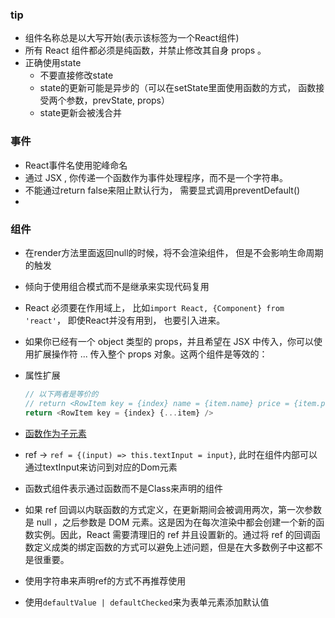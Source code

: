 ### tip
* 组件名称总是以大写开始(表示该标签为一个React组件)
* 所有 React 组件都必须是纯函数，并禁止修改其自身 props 。
* 正确使用state
  * 不要直接修改state
  * state的更新可能是异步的（可以在setState里面使用函数的方式， 函数接受两个参数，prevState, props）
  * state更新会被浅合并

### 事件
* React事件名使用驼峰命名
* 通过 JSX , 你传递一个函数作为事件处理程序，而不是一个字符串。
* 不能通过return false来阻止默认行为， 需要显式调用preventDefault()
*

### 组件
* 在render方法里面返回null的时候，将不会渲染组件， 但是不会影响生命周期的触发
* 倾向于使用组合模式而不是继承来实现代码复用
* React 必须要在作用域上， 比如`import React, {Component} from 'react'`， 即使React并没有用到， 也要引入进来。
* 如果你已经有一个 object 类型的 props，并且希望在 JSX 中传入，你可以使用扩展操作符 ... 传入整个 props 对象。这两个组件是等效的：
* 属性扩展
  ```js
  // 以下两者是等价的
  // return <RowItem key = {index} name = {item.name} price = {item.price} stocked = {item.stocked} />
  return <RowItem key = {index} {...item} />
  ```

* [函数作为子元素](http://www.css88.com/react/docs/jsx-in-depth.html#functions--children)
* ref -> `ref = {(input) => this.textInput = input}`, 此时在组件内部可以通过textInput来访问到对应的Dom元素
* 函数式组件表示通过函数而不是Class来声明的组件
* 如果 ref 回调以内联函数的方式定义，在更新期间会被调用两次，第一次参数是 null ，之后参数是 DOM 元素。这是因为在每次渲染中都会创建一个新的函数实例。因此，React 需要清理旧的 ref 并且设置新的。通过将 ref 的回调函数定义成类的绑定函数的方式可以避免上述问题，但是在大多数例子中这都不是很重要。
* 使用字符串来声明ref的方式不再推荐使用
* 使用`defaultValue | defaultChecked`来为表单元素添加默认值
